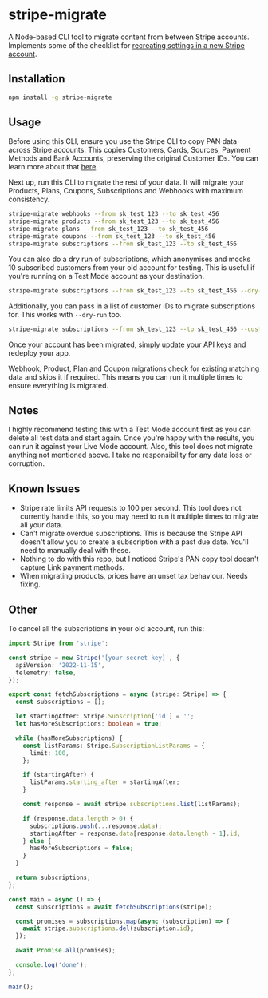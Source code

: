 # stripe-migrate

A Node-based CLI tool to migrate content from between Stripe accounts. Implements some of the checklist for [recreating settings in a new Stripe account](https://support.stripe.com/questions/checklist-for-recreating-settings-in-a-new-stripe-account).

## Installation

```bash
npm install -g stripe-migrate
```

## Usage

Before using this CLI, ensure you use the Stripe CLI to copy PAN data across Stripe accounts. This copies Customers, Cards, Sources, Payment Methods and Bank Accounts, preserving the original Customer IDs. You can learn more about that [here](https://support.stripe.com/questions/copy-existing-account-data-to-a-new-stripe-account).

Next up, run this CLI to migrate the rest of your data. It will migrate your Products, Plans, Coupons, Subscriptions and Webhooks with maximum consistency.

```bash
stripe-migrate webhooks --from sk_test_123 --to sk_test_456
stripe-migrate products --from sk_test_123 --to sk_test_456
stripe-migrate plans --from sk_test_123 --to sk_test_456
stripe-migrate coupons --from sk_test_123 --to sk_test_456
stripe-migrate subscriptions --from sk_test_123 --to sk_test_456
```

You can also do a dry run of subscriptions, which anonymises and mocks 10 subscribed customers from your old account for testing. This is useful if you're running on a Test Mode account as your destination.

```bash
stripe-migrate subscriptions --from sk_test_123 --to sk_test_456 --dry-run
```

Additionally, you can pass in a list of customer IDs to migrate subscriptions for. This works with `--dry-run` too.

```bash
stripe-migrate subscriptions --from sk_test_123 --to sk_test_456 --customers cus_123,cus_456
```

Once your account has been migrated, simply update your API keys and redeploy your app.

Webhook, Product, Plan and Coupon migrations check for existing matching data and skips it if required. This means you can run it multiple times to ensure everything is migrated.

## Notes

I highly recommend testing this with a Test Mode account first as you can delete all test data and start again. Once you're happy with the results, you can run it against your Live Mode account. Also, this tool does not migrate anything not mentioned above. I take no responsibility for any data loss or corruption.

## Known Issues

- Stripe rate limits API requests to 100 per second. This tool does not currently handle this, so you may need to run it multiple times to migrate all your data.
- Can't migrate overdue subscriptions. This is because the Stripe API doesn't allow you to create a subscription with a past due date. You'll need to manually deal with these.
- Nothing to do with this repo, but I noticed Stripe's PAN copy tool doesn't capture Link payment methods.
- When migrating products, prices have an unset tax behaviour. Needs fixing.

## Other

To cancel all the subscriptions in your old account, run this:

```ts
import Stripe from 'stripe';

const stripe = new Stripe('[your secret key]', {
  apiVersion: '2022-11-15',
  telemetry: false,
});

export const fetchSubscriptions = async (stripe: Stripe) => {
  const subscriptions = [];

  let startingAfter: Stripe.Subscription['id'] = '';
  let hasMoreSubscriptions: boolean = true;

  while (hasMoreSubscriptions) {
    const listParams: Stripe.SubscriptionListParams = {
      limit: 100,
    };

    if (startingAfter) {
      listParams.starting_after = startingAfter;
    }

    const response = await stripe.subscriptions.list(listParams);

    if (response.data.length > 0) {
      subscriptions.push(...response.data);
      startingAfter = response.data[response.data.length - 1].id;
    } else {
      hasMoreSubscriptions = false;
    }
  }

  return subscriptions;
};

const main = async () => {
  const subscriptions = await fetchSubscriptions(stripe);

  const promises = subscriptions.map(async (subscription) => {
    await stripe.subscriptions.del(subscription.id);
  });

  await Promise.all(promises);

  console.log('done');
};

main();
```

